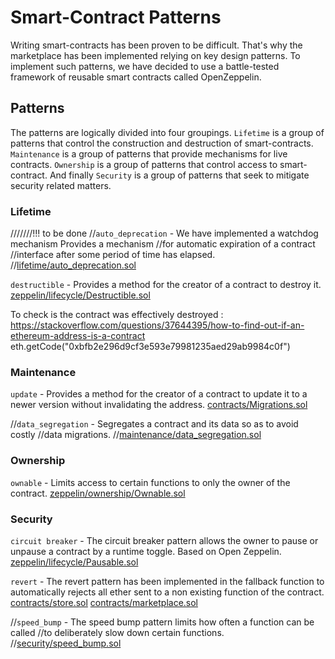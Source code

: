 # Smart-Contract Patterns

Writing smart-contracts has been proven to be difficult. That's why the marketplace
has been implemented relying on key design patterns. To implement such patterns,
we have decided to use a battle-tested framework of reusable smart contracts
called OpenZeppelin.

## Patterns

The patterns are logically divided into four groupings. `Lifetime` is a group of
patterns that control the construction and destruction of smart-contracts.
`Maintenance` is a group of patterns that provide mechanisms for live contracts.
`Ownership` is a group of patterns that control access to smart-contract. And
finally `Security` is a group of patterns that seek to mitigate security related
matters.

### Lifetime

///////!!! to be done
//`auto_deprecation` - We have implemented a watchdog mechanism Provides a mechanism
//for automatic expiration of a contract
//interface after some period of time has elapsed.
//[lifetime/auto_deprecation.sol](lifetime/auto_deprecation.sol)

`destructible` - Provides a method for the creator of a contract to destroy it.
[zeppelin/lifecycle/Destructible.sol](zeppelin/lifecycle/Destructible.sol)

To check is the contract was effectively destroyed : https://stackoverflow.com/questions/37644395/how-to-find-out-if-an-ethereum-address-is-a-contract
eth.getCode("0xbfb2e296d9cf3e593e79981235aed29ab9984c0f")

### Maintenance

`update` - Provides a method for the creator of a contract to update it to a
newer version without invalidating the address.
[contracts/Migrations.sol](contracts/Migrations.sol)

//`data_segregation` - Segregates a contract and its data so as to avoid costly
//data migrations.
//[maintenance/data_segregation.sol](maintenance/data_segregation.sol)

### Ownership

`ownable` - Limits access to certain functions to only the owner of the contract.
[zeppelin/ownership/Ownable.sol](zeppelin/ownership/Ownable.sol)

### Security

`circuit breaker` - The circuit breaker pattern allows the owner to pause or
unpause a contract by a runtime toggle. Based on Open Zeppelin.
[zeppelin/lifecycle/Pausable.sol](zeppelin/lifecycle/Pausable.sol)

`revert` - The revert pattern has been implemented in the fallback function to
automatically rejects all ether sent to a non existing function of the contract.
[contracts/store.sol](contracts/store.sol)
[contracts/marketplace.sol](contracts/marketplace.sol)

//`speed_bump` - The speed bump pattern limits how often a function can be called
//to deliberately slow down certain functions.
//[security/speed_bump.sol](security/speed_bump.sol)

